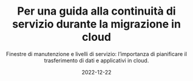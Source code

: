 ---
type: "news"
title: "Per una guida alla continuità di servizio durante la migrazione in cloud"
subtitle: "Finestre di manutenzione e livelli di servizio: l’importanza di pianificare il trasferimento di dati e applicativi in cloud."
date: "2022-12-22"
evidence: true
internalNews: false
fonte: medium.com/developers-italia/
showInHome: true
typeOfNews: Articolo
link: https://medium.com/developers-italia/per-una-guida-alla-continuità-di-servizio-durante-la-migrazione-in-cloud-dc8679aba71
image: /assets/img_news/2022-12-22-per-una-guida-alla-continuita-di-servizio-durante-la-migrazione-in-cloud.webp
tags:
  - Articoli
---